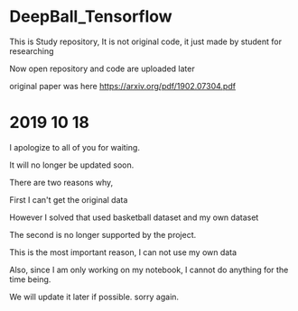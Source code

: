 # DeepBall_Tensorflow
This is Study repository, It is not original code, it just made by student for researching

Now open repository and code are uploaded later

original paper was here https://arxiv.org/pdf/1902.07304.pdf


# 2019 10 18

I apologize to all of you for waiting.

It will no longer be updated soon.

There are two reasons why,

First I can't get the original data

However I solved that used basketball dataset and  my own dataset

The second is no longer supported by the project.

This is the most important reason, I can not use my own data

Also, since I am only working on my notebook, I cannot do anything for the time being.

We will update it later if possible. sorry again.
